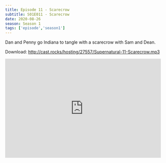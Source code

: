 ```yaml
---
title: Episode 11 - Scarecrow
subtitle: S01E011 - Scarecrow
date: 2020-08-26
season: Season 1
tags: ['episode','season1']
---
```


Dan and Penny go Indiana to tangle with a scarecrow with Sam and Dean.  

Download: <a href="http://cast.rocks/hosting/27557/Supernatural-11-Scarecrow.mp3" Alt="Episode 11 - Scarecrow">http://cast.rocks/hosting/27557/Supernatural-11-Scarecrow.mp3</a>

<iframe src="https://cast.rocks/player/27557/Supernatural-11-Scarecrow.mp3?episodeTitle=Episode%2011%20-%20Scarecrow&podcastTitle=Couple%20of%20Idjits&episodeDate=August%2026th%2C%202020&imageURL=https%3A%2F%2Fcast.rocks%2Fhosting%2F27557%2Ffeeds%2FCAURZ.jpg" style="border: none; min-height: 265px; max-height: 320px; max-width: 558px; min-width: 270px; width: 100%; height: 100%;" scrollbars="no"></iframe>  
